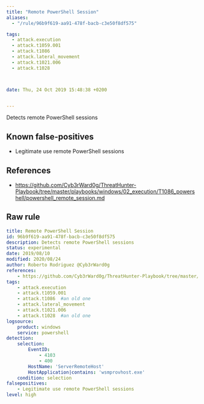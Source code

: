 ```yaml
---
title: "Remote PowerShell Session"
aliases:
  - "/rule/96b9f619-aa91-478f-bacb-c3e50f8df575"

tags:
  - attack.execution
  - attack.t1059.001
  - attack.t1086
  - attack.lateral_movement
  - attack.t1021.006
  - attack.t1028



date: Thu, 24 Oct 2019 15:48:38 +0200


---
```


Detects remote PowerShell sessions

<!--more-->


## Known false-positives

* Legitimate use remote PowerShell sessions



## References

* https://github.com/Cyb3rWard0g/ThreatHunter-Playbook/tree/master/playbooks/windows/02_execution/T1086_powershell/powershell_remote_session.md


## Raw rule
```yaml
title: Remote PowerShell Session
id: 96b9f619-aa91-478f-bacb-c3e50f8df575
description: Detects remote PowerShell sessions
status: experimental
date: 2019/08/10
modified: 2020/08/24
author: Roberto Rodriguez @Cyb3rWard0g
references:
    - https://github.com/Cyb3rWard0g/ThreatHunter-Playbook/tree/master/playbooks/windows/02_execution/T1086_powershell/powershell_remote_session.md
tags:
    - attack.execution
    - attack.t1059.001
    - attack.t1086  #an old one
    - attack.lateral_movement
    - attack.t1021.006
    - attack.t1028  #an old one
logsource:
    product: windows
    service: powershell
detection:
    selection:
        EventID:
            - 4103
            - 400
        HostName: 'ServerRemoteHost'
        HostApplication|contains: 'wsmprovhost.exe'
    condition: selection
falsepositives:
    - Legitimate use remote PowerShell sessions
level: high

```
